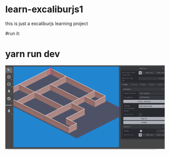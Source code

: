# learn-excaliburjs1
this is just a excaliburjs learning project 

#run it:
# yarn run dev
![](https://raw.githubusercontent.com/sparkok/learn-excaliburjs1/main/screen.png)

